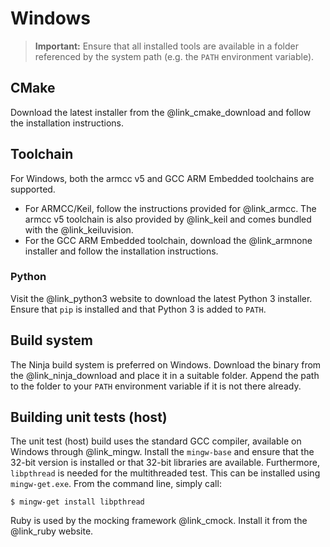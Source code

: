 # Windows

> **Important:** Ensure that all installed tools are available in a folder referenced by the
> system path (e.g. the `PATH` environment variable).

## CMake

Download the latest installer from the @link_cmake_download<!-- https://cmake.org/download/ -->
and follow the installation instructions.

## Toolchain

For Windows, both the armcc v5 and GCC ARM Embedded toolchains are supported.

* For ARMCC/Keil, follow the instructions provided for @link_armcc<!-- https://developer.arm.com/products/software-development-tools/compilers/arm-compiler/downloads/version-5 -->.
  The armcc v5 toolchain is also provided by @link_keil<!--Keil: http://www2.keil.com/mdk5/compiler/5/-->
  and comes bundled with the @link_keiluvision<!--http://www2.keil.com/mdk5/uvision/-->.
* For the GCC ARM Embedded toolchain, download the @link_armnone<!-- https://developer.arm.com/open-source/gnu-toolchain/gnu-rm -->
  installer and follow the installation instructions.

### Python

Visit the @link_python3 <!--Python 3: https://www.python.org/downloads --> website to download the
latest Python 3 installer. Ensure that `pip` is installed and that Python 3 is added to `PATH`.

## Build system
The Ninja build system is preferred on Windows. Download the binary from the @link_ninja_download<!-- https://ninja-build.org/ -->
and place it in a suitable folder. Append the path to the folder to your `PATH` environment variable if
it is not there already.

## Building unit tests (host)
The unit test (host) build uses the standard GCC compiler, available on Windows through @link_mingw<!-- https://sourceforge.net/projects/mingw/files/-->.
Install the `mingw-base` and ensure that the 32-bit version is installed or that 32-bit libraries are
available. Furthermore, `libpthread` is needed for the multithreaded test.
This can be installed using `mingw-get.exe`. From the command line, simply call:

    $ mingw-get install libpthread

Ruby is used by the mocking framework @link_cmock<!-- https://github.com/ThrowTheSwitch/CMock -->.
Install it from the @link_ruby<!-- https://www.ruby-lang.org/ -->
website.
